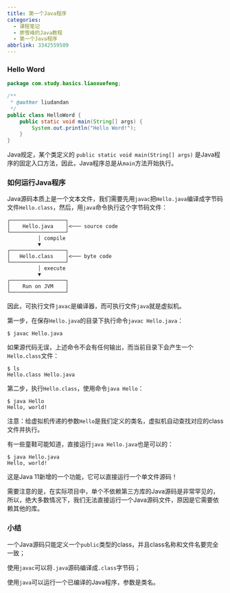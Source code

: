 ```yaml
---
title: 第一个Java程序
categories:
  - 课程笔记
  - 廖雪峰的Java教程
  - 第一个Java程序
abbrlink: 3342559509
---
```


### Hello Word

```java
package com.study.basics.liaoxuefeng;

/**
 * @author liudandan
 */
public class HelloWord {
    public static void main(String[] args) {
        System.out.println("Hello Word!");
    }
}
```

Java规定，某个类定义的 `public static void main(String[] args)` 是Java程序的固定入口方法，因此，Java程序总是从`main`方法开始执行。

### 如何运行Java程序

Java源码本质上是一个文本文件，我们需要先用`javac`把`Hello.java`编译成字节码文件`Hello.class`，然后，用`java`命令执行这个字节码文件：

```ascii
┌──────────────────┐
│    Hello.java    │<─── source code
└──────────────────┘
          │ compile
          ▼
┌──────────────────┐
│   Hello.class    │<─── byte code
└──────────────────┘
          │ execute
          ▼
┌──────────────────┐
│    Run on JVM    │
└──────────────────┘
```

因此，可执行文件`javac`是编译器，而可执行文件`java`就是虚拟机。

第一步，在保存`Hello.java`的目录下执行命令`javac Hello.java`：

```shell
$ javac Hello.java
```

如果源代码无误，上述命令不会有任何输出，而当前目录下会产生一个`Hello.class`文件：

```shell
$ ls
Hello.class	Hello.java
```

第二步，执行`Hello.class`，使用命令`java Hello`：

```shell
$ java Hello
Hello, world!
```

注意：给虚拟机传递的参数`Hello`是我们定义的类名，虚拟机自动查找对应的class文件并执行。

有一些童鞋可能知道，直接运行`java Hello.java`也是可以的：

```shell
$ java Hello.java 
Hello, world!
```

这是Java 11新增的一个功能，它可以直接运行一个单文件源码！

需要注意的是，在实际项目中，单个不依赖第三方库的Java源码是非常罕见的，所以，绝大多数情况下，我们无法直接运行一个Java源码文件，原因是它需要依赖其他的库。

### 小结

一个Java源码只能定义一个`public`类型的class，并且class名称和文件名要完全一致；

使用`javac`可以将`.java`源码编译成`.class`字节码；

使用`java`可以运行一个已编译的Java程序，参数是类名。